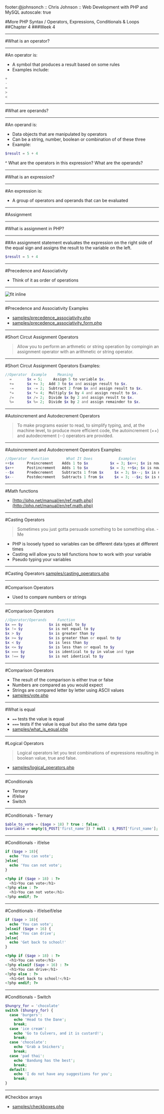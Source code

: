 footer:@johnsonch :: Chris Johnson :: Web Development with PHP and MySQL 
autoscale: true

#More PHP Syntax / Operators, Expressions, Conditionals & Loops
##Chapter 4
###Week 4

---
#What is an operator?

---
#An operator is:
* A symbol that produces a result based on some rules
* Examples include:
```php
+
-
=
>
<
```

---
#What are operands?

---
#An operand is:
* Data objects that are manipulated by operators
* Can be a string, number, boolean or combination of of these three
* Example:
```php
$result = 5 + 4
```

^ What are the operators in this expression? 
What are the operands?

---
#What is an expression?

---
#An expression is:
* A group of operators and operands that can be evaluated

---
#Assignment

---
#What is assignment in PHP?

---
##An assignment statement evaluates the expression on the right side of the equal sign and assigns the result to the variable on the left.
```php
$result = 5 + 4
```

---
#Precedence and Associativity
* Think of it as order of operations 

---
![fit inline](https://dl.dropboxusercontent.com/s/rip7cpkwivn2jor/2015-02-08%20at%207.03%20AM.png?dl=0)

---
#Precedence and Associativity Examples
* [samples/precedence_associativity.php](https://github.com/johnsonch/madisoncollege_php_webdevelopment/blob/master/Units/week04/samples/precedence_associativity.php)
* [samples/precedence_associativity_form.php](https://github.com/johnsonch/madisoncollege_php_webdevelopment/blob/master/Units/week04/samples/precedence_associativity_form.php)

---
#Short Circut Assignment Operators
>Allow you to perform an arthmetic or string operation by compingin an assignment operator with an arithmetic or string operator.

---
#Short Circut Assignment Operators
Examples:

```php
//Operator 	Example  	Meaning
  =	      $x = 5;	  Assign 5 to variable $x.
  +=      $x += 3;	Add 3 to $x and assign result to $x.
  -=      $x -= 2;	Subtract 2 from $x and assign result to $x.
  *=      $x *= 4;	Multiply $x by 4 and assign result to $x.
  /=      $x /= 2;	Divide $x by 2 and assign result to $x.
  %=      $x %= 2;	Divide $x by 2 and assign remainder to $x.
```

---
#Autoincrement and Autodecrement Operators
> To make programs easier to read, to simplify typing, and, at the machine level, to produce more efficient code, the autoincrement (++) and autodecrement (--) operators are provided.

---
#Autoincrement and Autodecrement Operators
Examples:

```php
//Operator 	Function      	What It Does         	Examples
++$x      Preincrement    Adds 1 to $x	        $x = 3; $x++; $x is now 4
$x++      Postincrement   Adds 1 to $x	        $x = 3; ++$x; $x is now 4
--$x      Predecrement    Subtracts 1 from $x	  $x = 3; $x--; $x is now 2
$x--      Postdecrement   Subtracts 1 from $x	  $x = 3; --$x; $x is now 2
```

---
#Math functions
* [http://php.net/manual/en/ref.math.php](http://php.net/manual/en/ref.math.php)

---
#Casting Operators
> Sometimes you just gotta persuade something to be something else. -Me

* PHP is loosely typed so variables can be different data types at different times
* Casting will allow you to tell functions how to work with your variable
* Pseudo typing your variables

---
#Casting Operators
[samples/casting_operators.php]()

---
#Comparison Operators
* Used to compare numbers or strings

---
#Comparison Operators

```php
//Operator/Operands 	Function
$x == $y            $x is equal to $y
$x != $y            $x is not equal to $y
$x > $y             $x is greater than $y
$x >= $y            $x is greater than or equal to $y
$x < $y             $x is less than $y
$x <= $y            $x is less than or equal to $y
$x === $y           $x is identical to $y in value and type
$x !== $y           $x is not identical to $y
```

---
#Comparison Operators
* The result of the comparison is either true or false
* Numbers are compared as you would expect
* Strings are compared letter by letter using ASCII values
* [samples/vote.php]()

---
#What is equal
* ```==``` tests the value is equal
* ```===``` tests if the value is equal but also the same data type
* [samples/what_is_equal.php]()

---
#Logical Operators
> Logical operators let you test combinations of expressions resulting in boolean value, true and false.

* [samples/logical_operators.php]()

---
#Conditionals
* Ternary
* if/else
* Switch

---
#Conditionals - Ternary
```php
$able_to_vote = ($age > 18) ? true : false;
$variable = empty($_POST['first_name']) ? null : $_POST['first_name'];
```

---
#Conditionals - if/else

```php
if ($age > 18){
  echo 'You can vote';
}else{
  echo 'You can not vote';
}
```

```php
<?php if ($age > 18) : ?>
  <h1>You can vote</h1>
<?php else : ?>
  <h1>You can not vote</h1>
<?php endif; ?>
```

---
#Conditionals - if/elseif/else
```php
if ($age > 18){
  echo 'You can vote';
}elseif ($age > 16) {
  echo 'You can drive';
}else{
  echo 'Get back to school!'
}
```

```php
<?php if ($age > 18) : ?>
  <h1>You can vote</h1>
<?php elseif ($age > 16) : ?>
  <h1>You can drive</h1>
<?php else : ?>
  <h1>Get back to school!</h1>
<?php endif; ?>
```

---
#Conditionals - Switch
```php
$hungry_for = 'chocolate'
switch ($hungry_for) {
  case 'burgers':
    echo 'Head to the Dane';
    break;
  case 'ice cream':
    echo 'Go to Culvers, and it is custard!';
    break;
  case 'chocolate':
    echo 'Grab a Snickers';
    break;
  case 'pad thai':
    echo 'Bandung has the best';
    break;
  default:
    echo 'I do not have any suggestions for you';
    break;
}
```

---
#Checkbox arrays


* [samples/checkboxes.php](https://github.com/johnsonch/madisoncollege_php_webdevelopment/blob/master/Units/week04/samples/checkboxes.php)
